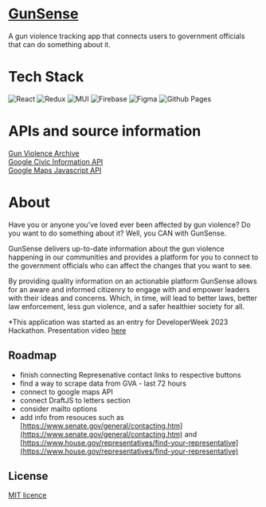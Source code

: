 
# [GunSense](https://danielxburns.github.io/gunsense/)

A gun violence tracking app that connects users to government officials that can do something about it.

# Tech Stack

![React](https://img.shields.io/badge/React-20232A?style=for-the-badge&logo=react&logoColor=61DAFB)
![Redux](https://img.shields.io/badge/redux-%23593d88.svg?style=for-the-badge&logo=redux&logoColor=white)
![MUI](https://img.shields.io/badge/MUI-%230081CB.svg?style=for-the-badge&logo=mui&logoColor=white)
![Firebase](https://img.shields.io/badge/Firebase-039BE5?style=for-the-badge&logo=Firebase&logoColor=white)
![Figma](https://img.shields.io/badge/figma-%23F24E1E.svg?style=for-the-badge&logo=figma&logoColor=white)
![Github Pages](https://img.shields.io/badge/github%20pages-121013?style=for-the-badge&logo=github&logoColor=white)

# APIs and source information

[Gun Violence Archive](https://www.gunviolencearchive.org)  
[Google Civic Information API](https://developers.google.com/civic-information)  
[Google Maps Javascript API](https://developers.google.com/maps/documentation/javascript)  

# About
Have you or anyone you’ve loved ever been affected by gun violence? Do
you want to do something about it? Well, you CAN with GunSense.

GunSense delivers up-to-date information about the gun violence
happening in our communities and provides a platform for you to connect
to the government officials who can affect the changes that you want to
see.

By providing quality information on an actionable platform GunSense
allows for an aware and informed citizenry to engage with and empower
leaders with their ideas and concerns. Which, in time, will lead to
better laws, better law enforcement, less gun violence, and a safer
healthier society for all.

*This application was started as an entry for DeveloperWeek 2023 Hackathon. Presentation video [here](https://www.youtube.com/watch?v=kO4aICMYYWs)

## Roadmap
  - finish connecting Represenative contact links to respective buttons
  - find a way to scrape data from GVA - last 72 hours
  - connect to google maps API
  - connect DraftJS to letters section
  - consider mailto options
  - add info from resouces such as [https://www.senate.gov/general/contacting.htm](https://www.senate.gov/general/contacting.htm) and [https://www.house.gov/representatives/find-your-representative](https://www.house.gov/representatives/find-your-representative)


## License

[MIT licence](https://choosealicense.com/licenses/mit/)